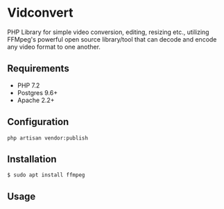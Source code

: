 # Vidconvert
PHP Library for simple video conversion, editing, resizing etc., utilizing FFMpeg's powerful open source library/tool that can decode and encode any video format to one another.
## Requirements

* PHP 7.2
* Postgres 9.6+
* Apache 2.2+

## Configuration

	php artisan vendor:publish

## Installation
	$ sudo apt install ffmpeg

## Usage